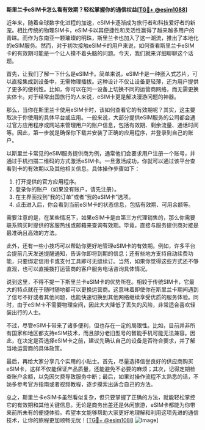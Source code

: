 **斯里兰卡eSIM卡怎么看有效期？轻松掌握你的通信权益[[TG💪+ @esim1088](https://t.me/s/esim1088)]**

近年来，随着全球数字化进程的加速，eSIM卡逐渐成为旅行者和科技爱好者的新宠。相比传统的物理SIM卡，eSIM卡以其便捷性和灵活性赢得了越来越多用户的青睐。而作为东南亚一颗璀璨的明珠，斯里兰卡也加入了这一潮流，推出了本地化的eSIM服务。然而，对于初次接触eSIM卡的用户来说，如何查看斯里兰卡eSIM卡的有效期可能是一个让人摸不着头脑的问题。今天，我们就来详细聊聊这个话题。

首先，让我们了解一下什么是eSIM卡。简单来说，eSIM卡是一种嵌入式芯片，可以直接集成到设备中，无需物理插拔。这种设计不仅让设备更轻薄，还为用户提供了更多的便利性。比如，你可以在同一设备上切换不同的运营商网络，而无需更换实体卡。对于经常出国旅行的人来说，eSIM卡更是解决漫游问题的神器。

那么，当你在斯里兰卡使用eSIM卡时，该如何查看它的有效期呢？其实，这主要取决于你使用的具体平台或应用。一般来说，大部分提供eSIM服务的公司都会通过官方应用程序或网站来管理用户的账户信息，包括有效期、剩余流量、通话时间等。因此，第一步就是确保你下载并安装了正确的应用程序，并登录到自己的账户。

以斯里兰卡常见的eSIM服务提供商为例，通常他们会要求用户注册一个账号，并通过手机扫描二维码的方式激活eSIM卡。一旦激活成功，你就可以通过该平台查看到卡的有效期以及其他相关信息。具体操作步骤如下：

1. 打开提供的官方应用程序。
2. 登录你的账户（如果没有账户，请先注册）。
3. 在主界面找到“我的订单”或者“我的eSIM卡”选项。
4. 点击进入后，你会看到当前eSIM卡的状态信息，包括有效期、可用余额等。

需要注意的是，在某些情况下，如果eSIM卡是由第三方代理销售的，那么你需要联系购买时提供的客服热线或邮箱来查询有效期。毕竟，直接与服务提供商对接是最准确且高效的方法。

此外，还有一些小技巧可以帮助你更好地管理eSIM卡的有效期。例如，许多平台会提前几天发送提醒通知，告诉你即将到期的信息；还有些地方支持自动续费功能，只要绑定信用卡或支付工具即可无缝续订。当然，如果你觉得这些方式还不够直观，也可以直接拨打运营商的客户服务电话咨询具体情况。

说到这里，不得不提一下斯里兰卡eSIM卡的优势所在。相较于传统SIM卡，它最大的特点就在于随时随地都可以更换运营商。这意味着即使你在斯里兰卡期间遇到了信号不好或者其他问题，也能快速切换到其他网络继续享受优质的服务体验。同时，由于eSIM卡不需要物理空间，因此大大降低了丢失的风险，非常适合喜欢轻装出行的人士。

不过，尽管eSIM卡带来了诸多便利，但也存在一定的局限性。比如，目前并非所有国家和地区都支持eSIM技术，而且部分老旧型号的智能手机可能无法兼容。因此，在决定是否选择eSIM卡之前，建议先确认自己的设备是否符合要求，并了解当地运营商的具体政策。

最后，再给大家分享几个实用的小贴士。首先，尽量选择信誉良好的供应商购买eSIM卡，这样不仅能保证产品质量，还能避免不必要的麻烦；其次，记得定期检查账户余额，以免因欠费导致服务中断；最后，如果对操作流程不太熟悉的话，不妨多参考官方指南或者视频教程，逐步摸索出适合自己的方法。

总之，斯里兰卡eSIM卡虽然看似复杂，但只要掌握了正确的方法，就能轻松掌控它的有效期和其他关键信息。无论是商务出差还是休闲旅游，eSIM卡都能为你带来前所未有的便捷体验。希望本文能够帮助大家更好地理解和利用这项先进的通信技术，让你的旅程更加顺畅无忧！[[TG💪+ @esim1088](https://t.me/s/esim1088) ![Image](https://i.postimg.cc/4NQfJmqS/Snipaste-2025-05-13-00-14-12.png)]